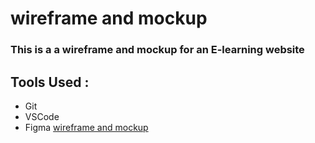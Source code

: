 # wireframe and mockup
### This is a a wireframe and mockup for an E-learning website
## Tools Used :
* Git
* VSCode
* Figma
[wireframe and mockup](https://www.figma.com/file/4fX5oCOGU8sizPDsSuUU8I/Task2?t=vHtSzGmPs2cCCBf0-6)